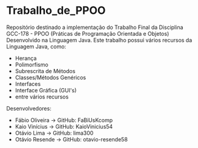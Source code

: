 # Trabalho_de_PPOO

Repositório destinado a implementação do Trabalho Final da Disciplina GCC-178 - PPOO (Práticas de Programação Orientada e Objetos)
Desenvolvido na Linguagem Java.
Este trabalho possui vários recursos da Linguagem Java, como:

- Herança
- Polimorfismo
- Subrescrita de Métodos
- Classes/Métodos Genéricos
- Interfaces
- Interface Gráfica (GUI's)
- entre vários recursos

Desenvolvedores:

- Fábio Oliveira -> GitHub: FaBiUsKcomp
- Kaio Vinícius -> GitHub: KaioVinicius54
- Otávio Lima -> GitHub: lima300
- Otávio Resende -> GitHub: otavio-resende58

